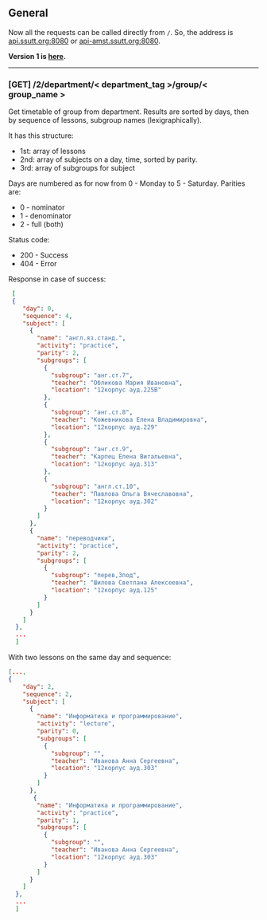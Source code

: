 
General
-------

Now all the requests can be called directly from `/`.
So, the address is [api.ssutt.org:8080]() or [api-amst.ssutt.org:8080]().

__Version 1 is [here](https://github.com/Plain-Solutions/tt-platform/blob/dev/docs/API%20Version%201%20Reference.md).__

----
### [GET] /2/department/< department_tag >/group/< group_name >

Get timetable of group from department. Results are sorted by days, then by sequence of lessons, subgroup names (lexigraphically).

It has this structure:
 
 * 1st: array of lessons
 * 2nd: array of subjects on a day, time, sorted by parity.
 * 3rd: array of subgroups for subject

Days are numbered as for now from 0 - Monday to 5 - Saturday.
Parities are:

* 0 - nominator
* 1 - denominator
* 2 - full (both)


Status code:

* 200 - Success
* 404 - Error


Response in case of success:

```json
 [
 {
    "day": 0,
    "sequence": 4,
    "subject": [
      {
        "name": "англ.яз.станд.",
        "activity": "practice",
        "parity": 2,
        "subgroups": [
          {
            "subgroup": "анг.ст.7",
            "teacher": "Обликова Мария Ивановна",
            "location": "12корпус ауд.225В"
          },
          {
            "subgroup": "анг.ст.8",
            "teacher": "Кожевникова Елена Владимировна",
            "location": "12корпус ауд.229"
          },
          {
            "subgroup": "анг.ст.9",
            "teacher": "Карпец Елена Витальевна",
            "location": "12корпус ауд.313"
          },
          {
            "subgroup": "англ.ст.10",
            "teacher": "Павлова Ольга Вячеславовна",
            "location": "12корпус ауд.302"
          }
        ]
      },
      {
        "name": "переводчики",
        "activity": "practice",
        "parity": 2,
        "subgroups": [
          {
            "subgroup": "перев,3под",
            "teacher": "Шилова Светлана Алексеевна",
            "location": "12корпус ауд.125"
          }
        ]
      }
    ]
  },
  ...
  ]
```   

With two lessons on the same day and sequence:

```json
[...,
{
    "day": 2,
    "sequence": 2,
    "subject": [
      {
        "name": "Информатика и программирование",
        "activity": "lecture",
        "parity": 0,
        "subgroups": [
          {
            "subgroup": "",
            "teacher": "Иванова Анна Сергеевна",
            "location": "12корпус ауд.303"
          }
        ]
      },
       {
        "name": "Информатика и программирование",
        "activity": "practice",
        "parity": 1,
        "subgroups": [
          {
            "subgroup": "",
            "teacher": "Иванова Анна Сергеевна",
            "location": "12корпус ауд.303"
          }
        ]
      }
    ]
  },
  ...
  ]
```
